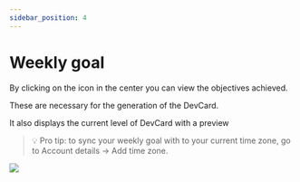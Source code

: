 ```yaml
---
sidebar_position: 4
---
```


# Weekly goal

By clicking on the icon in the center you can view the objectives achieved. 

These are necessary for the generation of the DevCard. 

It also displays the current level of DevCard with a preview

>💡 Pro tip: to sync your weekly goal with to your current time zone, go to Account details -> Add time zone.

![](https://daily-now-res.cloudinary.com/image/upload/v1636632360/docs/weeklygoal1.svg)